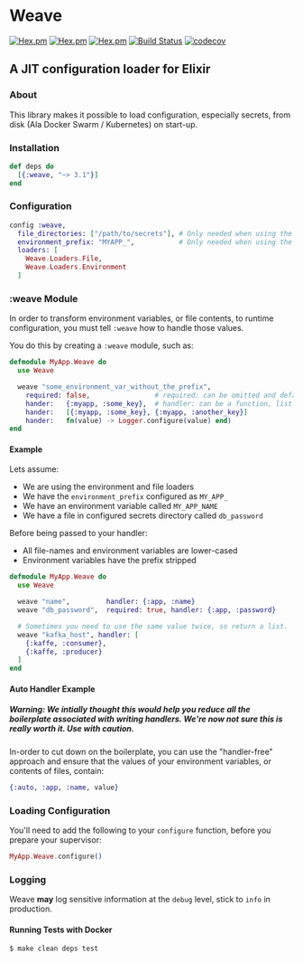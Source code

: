 # Weave

[![Hex.pm](https://img.shields.io/hexpm/v/weave.svg)](https://hex.pm/packages/weave)
[![Hex.pm](https://img.shields.io/hexpm/l/weave.svg)](https://hex.pm/packages/weave)
[![Hex.pm](https://img.shields.io/hexpm/dw/weave.svg)](https://hex.pm/packages/weave)
[![Build Status](https://travis-ci.org/GT8Online/weave.svg?branch=master)](https://travis-ci.org/GT8Online/weave)
[![codecov](https://codecov.io/gh/GT8Online/weave/branch/master/graph/badge.svg)](https://codecov.io/gh/GT8Online/weave)

## A JIT configuration loader for Elixir

### About

This library makes it possible to load configuration, especially secrets, from disk (Ala Docker Swarm / Kubernetes) on start-up.

### Installation

```elixir
def deps do
  [{:weave, "~> 3.1"}]
end
```

### Configuration

```elixir
config :weave,
  file_directories: ["/path/to/secrets"], # Only needed when using the File loader
  environment_prefix: "MYAPP_",           # Only needed when using the Environment loader
  loaders: [
    Weave.Loaders.File,
    Weave.Loaders.Environment
  ]
```

### :weave Module

In order to transform environment variables, or file contents, to runtime configuration, you must tell `:weave` how to handle those values.

You do this by creating a `:weave` module, such as:

```elixir
defmodule MyApp.Weave do
  use Weave

  weave "some_environment_var_without_the_prefix",
    required: false,                # required: can be omitted and defaults to false
    hander:   {:myapp, :some_key},  # handler: can be a function, list or tuple
    hander:   [{:myapp, :some_key}, {:myapp, :another_key}]
    hander:   fn(value) -> Logger.configure(value) end)
end
```

#### Example

Lets assume:

* We are using the environment and file loaders
* We have the `environment_prefix` configured as `MY_APP_`
* We have an environment variable called `MY_APP_NAME`
* We have a file in configured secrets directory called `db_password`

Before being passed to your handler:

* All file-names and environment variables are lower-cased
* Environment variables have the prefix stripped

```elixir
defmodule MyApp.Weave do
  use Weave

  weave "name",         handler: {:app, :name}
  weave "db_password",  required: true, handler: {:app, :password}

  # Sometimes you need to use the same value twice, so return a list.
  weave "kafka_host", handler: [
    {:kaffe, :consumer},
    {:kaffe, :producer}
  ]
end
```

#### Auto Handler Example

##### Warning: We intially thought this would help you reduce all the boilerplate associated with writing handlers. We're now not sure this is really worth it. Use with caution.

In-order to cut down on the boilerplate, you can use the "handler-free" approach and ensure that the values of your environment variables, or contents of files, contain:

```elixir
{:auto, :app, :name, value}
```

### Loading Configuration

You'll need to add the following to your `configure` function, before you prepare your supervisor:

```elixir
MyApp.Weave.configure()
```

### Logging

Weave **may** log sensitive information at the `debug` level, stick to `info` in production.

#### Running Tests with Docker

```shell
$ make clean deps test
```
